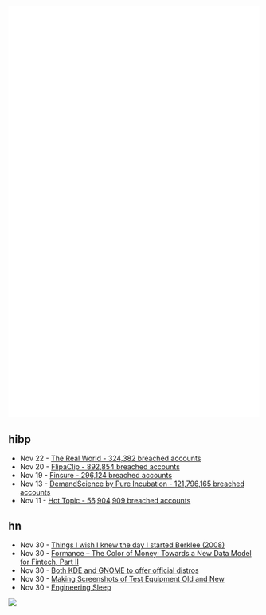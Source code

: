 ![Metrics](https://raw.githubusercontent.com/phixion/phixion/master/metrics.svg)

## hibp

<!--
for https://github.com/phixion/phixion/blob/main/.github/workflows/feeds.yml
-->
<!--START_SECTION:haveibeenpwnd-->
- Nov 22 - [The Real World - 324,382 breached accounts](https://haveibeenpwned.com/PwnedWebsites#TheRealWorld)
- Nov 20 - [FlipaClip - 892,854 breached accounts](https://haveibeenpwned.com/PwnedWebsites#FlipaClip)
- Nov 19 - [Finsure - 296,124 breached accounts](https://haveibeenpwned.com/PwnedWebsites#Finsure)
- Nov 13 - [DemandScience by Pure Incubation - 121,796,165 breached accounts](https://haveibeenpwned.com/PwnedWebsites#DemandScience)
- Nov 11 - [Hot Topic - 56,904,909 breached accounts](https://haveibeenpwned.com/PwnedWebsites#HotTopic)
<!--END_SECTION:haveibeenpwnd-->

## hn

<!--
for https://github.com/phixion/phixion/blob/main/.github/workflows/feeds.yml
-->
<!--START_SECTION:hn-->
- Nov 30 - [Things I wish I knew the day I started Berklee (2008)](https://sive.rs/berklee)
- Nov 30 - [Formance – The Color of Money: Towards a New Data Model for Fintech, Part II](https://www.formance.com/blog/engineering/color-of-money)
- Nov 30 - [Both KDE and GNOME to offer official distros](https://www.theregister.com/2024/11/29/kde_and_gnome_distros/)
- Nov 30 - [Making Screenshots of Test Equipment Old and New](https://tomverbeure.github.io/2024/11/29/Making-Screenshots-of-Test-Equipment.html)
- Nov 30 - [Engineering Sleep](https://minjunes.ai/posts/sleep/index.html)
<!--END_SECTION:hn-->

<!--
for https://yhype.me
-->
![](https://hit.yhype.me/github/profile?user_id=13013670)
